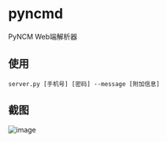 # pyncmd
PyNCM Web端解析器

## 使用
    server.py [手机号] [密码] --message [附加信息]
    
## 截图
![image](https://raw.githubusercontent.com/greats3an/pyncmd/master/screenshot/shot1.bmp)
